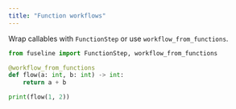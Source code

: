 ```yaml
---
title: "Function workflows"
---
```


Wrap callables with `FunctionStep` or use `workflow_from_functions`.


```python
from fuseline import FunctionStep, workflow_from_functions

@workflow_from_functions
def flow(a: int, b: int) -> int:
    return a + b

print(flow(1, 2))
```



